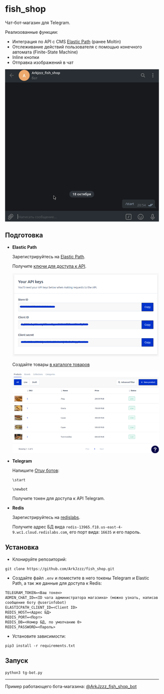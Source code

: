 # fish_shop

Чат-бот-магазин для Telegram.

Реализованные функции: 

- Интеграция по API с CMS [Elastic Path](https://www.elasticpath.com/) (ранее Moltin)
- Отслеживание действий пользователя с помощью конечного автомата (Finite-State Machine)
- Inline кнопки
- Отправка изображений в чат

![](tg-fish-shop.gif)



## Подготовка

- **Elastic Path**
    
    Зарегистрируйтесь на [Elastic Path](https://www.elasticpath.com/).

    Получите [ключи для доступа к API](https://dashboard.elasticpath.com/app).

    ![](elasticpath_keys.png)


    Создайте товары [в каталоге товаров](https://dashboard.elasticpath.com/app/catalogue/products)

    ![](elasticpath_catalogue.png)


- **Telegram**

    Напишите [Отцу ботов](https://telegram.me/BotFather):

    ```
    \start
    ```

    ```
    \newbot
    ```

    Получите токен для доступа к API Telegram.

- **Redis**

    Зарегистрируйтесь на [redislabs](https://redislabs.com/).

    Получите адрес БД вида `redis-13965.f18.us-east-4-9.wc1.cloud.redislabs.com`, его порт вида: `16635` и его пароль.


## Установка

- Клонируйте репозиторий:
```
git clone https://github.com/ArkJzzz/fish_shop.git
```

- Создайте файл ```.env``` и поместите в него токены Telegram и Elastic Path, а так же данные для доступа к Redis:
```
TELEGRAM_TOKEN=<Ваш токен>
ADMIN_CHAT_ID=<ID чата администратора магазина> (можно узнать, написав сообщение боту @userinfobot)
ELASTICPATH_CLIENT_ID=<Client ID>
REDIS_HOST=<Адрес БД>
REDIS_PORT=<Порт>
REDIS_DB=<Номер БД, по умолчанию 0>
REDIS_PASSWORD=<Пароль>
```

- Установите зависимости:
```
pip3 install -r requirements.txt
```

## Запуск

```
python3 tg-bot.py
```


------
Пример работающего бота-магазина: [@ArkJzzz_fish_shop_bot](https://telegram.me/ArkJzzz_fish_shop_bot)